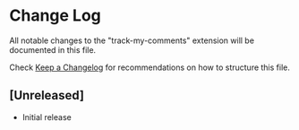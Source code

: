 # Change Log

All notable changes to the "track-my-comments" extension will be documented in this file.

Check [Keep a Changelog](http://keepachangelog.com/) for recommendations on how to structure this file.

## [Unreleased]

- Initial release
